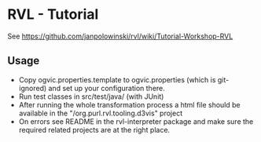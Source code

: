 # RVL - Tutorial #
 
See https://github.com/janpolowinski/rvl/wiki/Tutorial-Workshop-RVL

## Usage ##
 - Copy ogvic.properties.template to ogvic.properties (which is git-ignored) and set up your configuration there.
 - Run test classes in src/test/java/ (with JUnit)
 - After running the whole transformation process a html file should be available in the  "/org.purl.rvl.tooling.d3vis" project
 - On errors see README in the rvl-interpreter package and make sure the required related projects are at the right place.
